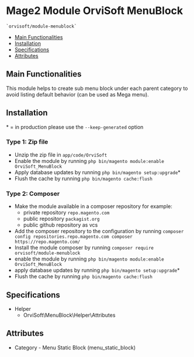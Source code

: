 # Mage2 Module OrviSoft MenuBlock

    `orvisoft/module-menublock`

 - [Main Functionalities](#main-functionalities)
 - [Installation](#installation)
 - [Specifications](#specifications)
 - [Attributes](#attributes)


## Main Functionalities
This module helps to create sub menu block under each parent category to avoid listing default behavior (can be used as Mega menu).

## Installation
\* = in production please use the `--keep-generated` option

### Type 1: Zip file

 - Unzip the zip file in `app/code/OrviSoft`
 - Enable the module by running `php bin/magento module:enable OrviSoft_MenuBlock`
 - Apply database updates by running `php bin/magento setup:upgrade`\*
 - Flush the cache by running `php bin/magento cache:flush`

### Type 2: Composer

 - Make the module available in a composer repository for example:
    - private repository `repo.magento.com`
    - public repository `packagist.org`
    - public github repository as vcs
 - Add the composer repository to the configuration by running `composer config repositories.repo.magento.com composer https://repo.magento.com/`
 - Install the module composer by running `composer require orvisoft/module-menublock`
 - enable the module by running `php bin/magento module:enable OrviSoft_MenuBlock`
 - apply database updates by running `php bin/magento setup:upgrade`\*
 - Flush the cache by running `php bin/magento cache:flush`


## Specifications

 - Helper
	- OrviSoft\MenuBlock\Helper\Attributes


## Attributes

 - Category - Menu Static Block (menu_static_block)

